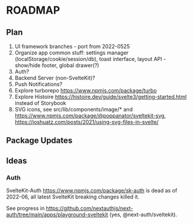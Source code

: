 # ROADMAP

## Plan

1. UI framework branches - port from 2022-0525
2. Organize app common stuff: settings manager (localStorage/cookie/session/db), toast interface, layout API - show/hide footer, global drawer(?)
3. Auth?
4. Backend Server (non-SvelteKit)?
5. Push Notifications?
6. Explore turborepo <https://www.npmjs.com/package/turbo>
7. Explore Histoire <https://histoire.dev/guide/svelte3/getting-started.html> instead of Storybook
8. SVG icons, see src/lib/components/image/\* and <https://www.npmjs.com/package/@poppanator/sveltekit-svg>, <https://joshuatz.com/posts/2021/using-svg-files-in-svelte/>

## Package Updates

## Ideas

### Auth

SvelteKit-Auth <https://www.npmjs.com/package/sk-auth> is dead as of 2022-06, all latest SvelteKit breaking changes killed it.

See progress in <https://github.com/nextauthjs/next-auth/tree/main/apps/playground-sveltekit> (yes, @next-auth/sveltekit).
